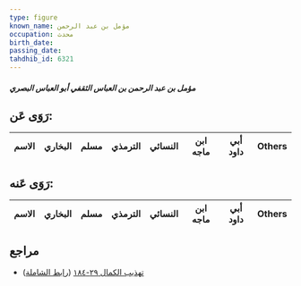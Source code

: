 ```yaml
---
type: figure
known_name: مؤمل بن عبد الرحمن
occupation: محدث
birth_date:
passing_date:
tahdhib_id: 6321
---
```

##### مؤمل بن عبد الرحمن بن العباس الثقفي أبو العباس البصري

## رَوَى عَن:
| الاسم | البخاري | مسلم | الترمذي | النسائي | ابن ماجه | أبي داود | Others |
| ----- | ------- | ---- | ------- | ------- | -------- | -------- | ------ |
## رَوَى عَنه:
| الاسم | البخاري | مسلم | الترمذي | النسائي | ابن ماجه | أبي داود | Others |
| ----- | ------- | ---- | ------- | ------- | -------- | -------- | ------ |
## مراجع
- [تهذيب الكمال ٢٩-١٨٤](obsidian://open?vault=Tahdhib-al-Kamal&file=Figures/٦٣٢١-مؤمل%20بن%20عبد%20الرحمن%20بن%20العباس%20الثقفي%20أبو%20العباس%20البصري) ([رابط الشاملة](https://shamela.ws/book/3722/15755))
